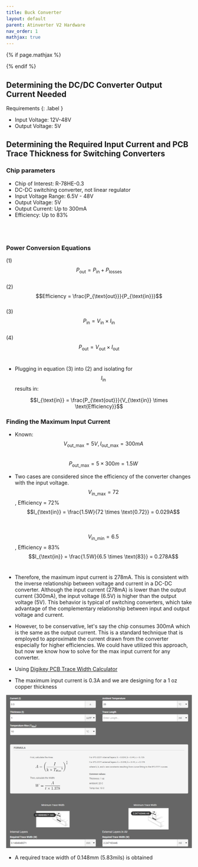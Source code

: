 ```yaml
---
title: Buck Converter
layout: default
parent: Atinverter V2 Hardware
nav_order: 1
mathjax: true
---
```


<!-- To enable math equation formatting -->
{% if page.mathjax %}
  <script type="text/javascript" async 
    src="https://polyfill.io/v3/polyfill.min.js?features=es6">
  </script>
  <script type="text/javascript" async 
    id="MathJax-script" 
    src="https://cdn.jsdelivr.net/npm/mathjax@3/es5/tex-mml-chtml.js">
  </script>
{% endif %}

## Determining the DC/DC Converter Output Current Needed
Requirements
{: .label } 
- Input Voltage: 12V-48V
- Output Voltage: 5V

## Determining the Required Input Current and PCB Trace Thickness for Switching Converters

### Chip parameters
- Chip of Interest: R-78HE-0.3
- DC-DC switching converter, not linear regulator
- Input Voltage Range: 6.5V - 48V
- Output Voltage: 5V
- Output Current: Up to 300mA
- Efficiency: Up to 83%
<br>
<br>

### Power Conversion Equations

(1) $$P_{\text{out}} = P_{\text{in}} + P_{\text{losses}}$$<br>
(2) $$Efficiency = \frac{P_{\text{out}}}{P_{\text{in}}}$$<br>
(3) $$P_{\text{in}}= V_{\text{in}} \times I_{\text{in}}$$<br>
(4) $$P_{\text{out}}= V_{\text{out}} \times I_{\text{out}}$$<br>

- Plugging in equation (3) into (2) and isolating for $$I_{\text{in}}$$ results in:

$$I_{\text{in}} = \frac{P_{\text{out}}}{V_{\text{in}} \times \text{Efficiency}}$$

### Finding the Maximum Input Current 
- Known: $$V_{\text{out_max}} = 5V, I_{\text{out_max}} = 300mA$$<br>
$$P_{\text{out_max}} = 5 \times 300m = 1.5W $$

- Two cases are considered since the efficiency of the converter changes with the input voltage. 
$$V_{\text{in_max}} = 72$$, Efficiency = 72%<br>
$$I_{\text{in}} = \frac{1.5W}{72 \times \text{0.72}} = 0.029A$$<br><br>
$$V_{\text{in_min}} = 6.5$$, Efficiency = 83%<br>
$$I_{\text{in}} = \frac{1.5W}{6.5 \times \text{83}} = 0.278A$$<br>

- Therefore, the maximum input current is 278mA. This is consistent with the inverse relationship between voltage and current in a DC-DC converter. Although the input current (278mA) is lower than the output current (300mA), the input voltage (6.5V) is higher than the output voltage (5V). This behavior is typical of switching converters, which take advantage of the complementary relationship between input and output voltage and current. 

- However, to be conservative, let's say the chip consumes 300mA which is the same as the output current. This is a standard technique that is employed to approximate the current drawn from the converter especially for higher efficiencies. We could have utilized this approach, but now we know how to solve for the max input current for any converter.

- Using [Digikey PCB Trace Width Calculator](https://www.digikey.com/en/resources/conversion-calculators/conversion-calculator-pcb-trace-width)

- The maximum input current is 0.3A and we are designing for a 1 oz copper thickness

![R-78HE-0.3_PCB_trace_width_calc](../images/R-78HE-0.3_PCB_trace_width_calc.png)

- A required trace width of 0.148mm (5.83mils) is obtained

